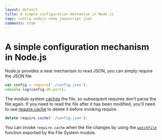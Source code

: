 ```yaml
---
layout: default
title: A simple configuration mechanism in Node.js
tags: config nodejs node javascript json
comments: true
---
```

# A simple configuration mechanism in Node.js

Node.js provides a neat mechanism to read JSON, you can simply require the JSON file

```javascript
var config = require('./config.json');
console.log(config.db.port);
```

The module system [caches](http://nodejs.org/api/modules.html#modules_caching) the file, so subsequent requires don't parse the file again. If you need to read the file after it has been modified, you'll need to use [require.cache](http://nodejs.org/api/globals.html#globals_require_cache) to delete it before invoking require.

```javascript
delete require.cache('./config.json');
```

You can invoke `require.cache` when the file changes by using the [`watchFile`](http://nodejs.org/api/fs.html#fs_fs_watchfile_filename_options_listener) function exported by the File System module.
